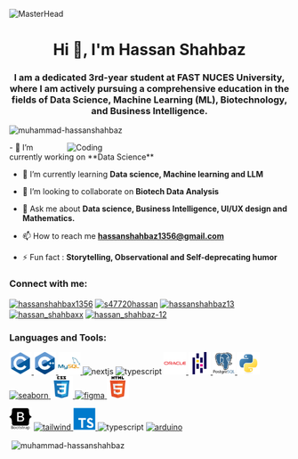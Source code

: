 ![MasterHead](https://i.pinimg.com/originals/15/e7/e3/15e7e300166c962d3b8a22f60b5cac9e.gif)
<h1 align="center">Hi 👋, I'm Hassan Shahbaz</h1>
<h3 align="center">I am a dedicated 3rd-year student at FAST NUCES University, where I am actively pursuing a comprehensive education in the fields of Data Science, Machine Learning (ML), Biotechnology, and Business Intelligence.</h3>

<p align="left"> <img src="https://komarev.com/ghpvc/?username=muhammad-hassanshahbaz&label=Profile%20views&color=0e75b6&style=flat" alt="muhammad-hassanshahbaz"/> </p>
<img align="right" alt="Coding" width="400" src="https://irfantariq.com/images/banner.gif">
- 🔭 I’m currently working on **Data Science**

- 🌱 I’m currently learning **Data science, Machine learning and LLM**

- 👯 I’m looking to collaborate on **Biotech Data Analysis**

- 💬 Ask me about **Data science, Business Intelligence, UI/UX design and Mathematics.**

- 📫 How to reach me **hassanshahbaz1356@gmail.com**

- ⚡ Fun fact : **Storytelling, Observational and Self-deprecating humor**

<h3 align="left">Connect with me:</h3>
<p align="left">
<a href="https://dev.to/hassanshahbax1356" target="blank"><img align="center" src="https://raw.githubusercontent.com/rahuldkjain/github-profile-readme-generator/master/src/images/icons/Social/devto.svg" alt="hassanshahbax1356" height="30" width="40" /></a>
<a href="https://twitter.com/s47720hassan" target="blank"><img align="center" src="https://raw.githubusercontent.com/rahuldkjain/github-profile-readme-generator/master/src/images/icons/Social/twitter.svg" alt="s47720hassan" height="30" width="40" /></a>
<a href="https://kaggle.com/hassanshahbaz13" target="blank"><img align="center" src="https://raw.githubusercontent.com/rahuldkjain/github-profile-readme-generator/master/src/images/icons/Social/kaggle.svg" alt="hassanshahbaz13" height="30" width="40" /></a>
<a href="https://instagram.com/hassan_shahbaxx" target="blank"><img align="center" src="https://raw.githubusercontent.com/rahuldkjain/github-profile-readme-generator/master/src/images/icons/Social/instagram.svg" alt="hassan_shahbaxx" height="30" width="40" /></a>
<a href="https://www.leetcode.com/hassan_shahbaz-12" target="blank"><img align="center" src="https://raw.githubusercontent.com/rahuldkjain/github-profile-readme-generator/master/src/images/icons/Social/leet-code.svg" alt="hassan_shahbaz-12" height="30" width="40" /></a>
</p>

<h3 align="left">Languages and Tools:</h3>
<p align="left">
<a href="https://www.cprogramming.com/" target="_blank" rel="noreferrer">
<img src="https://raw.githubusercontent.com/devicons/devicon/master/icons/c/c-original.svg" alt="c" width="40" height="40"/> </a> 
<a href="https://www.w3schools.com/cpp/" target="_blank" rel="noreferrer">
<img src="https://raw.githubusercontent.com/devicons/devicon/master/icons/cplusplus/cplusplus-original.svg" alt="cplusplus" width="40" height="40"/> </a> 
<a href="https://www.w3schools.com/css/" target="_blank" rel="noreferrer"> 
<a href="https://www.mysql.com/" target="_blank" rel="noreferrer"> 
<img src="https://raw.githubusercontent.com/devicons/devicon/master/icons/mysql/mysql-original-wordmark.svg" alt="mysql" width="40" height="40"/> </a>
<img src="https://workforceedtech.org/wp-content/uploads/2019/03/Tableau_Logo_resized.png" alt="nextjs" width="40" height="40"/> </a>
<img src="https://upload.wikimedia.org/wikipedia/commons/c/cf/New_Power_BI_Logo.svg" alt="typescript" width="70" height="40"/> </a>  
<a href="https://www.oracle.com/" target="_blank" rel="noreferrer"> 
<img src="https://raw.githubusercontent.com/devicons/devicon/master/icons/oracle/oracle-original.svg" alt="oracle" width="40" height="40"/> </a>
<a href="https://pandas.pydata.org/" target="_blank" rel="noreferrer"> 
<img src="https://raw.githubusercontent.com/devicons/devicon/2ae2a900d2f041da66e950e4d48052658d850630/icons/pandas/pandas-original.svg" alt="pandas" width="40" height="40"/> </a>
<a href="https://www.postgresql.org" target="_blank" rel="noreferrer">
<img src="https://raw.githubusercontent.com/devicons/devicon/master/icons/postgresql/postgresql-original-wordmark.svg" alt="postgresql" width="40" height="40"/> </a> <a href="https://www.python.org" target="_blank" rel="noreferrer">
<img src="https://raw.githubusercontent.com/devicons/devicon/master/icons/python/python-original.svg" alt="python" width="40" height="40"/> </a>
<a href="https://seaborn.pydata.org/" target="_blank" rel="noreferrer"> 
<img src="https://seaborn.pydata.org/_images/logo-mark-lightbg.svg" alt="seaborn" width="40" height="40"/> </a> 
<a href="https://getbootstrap.com" target="_blank" rel="noreferrer"> 
<img src="https://raw.githubusercontent.com/devicons/devicon/master/icons/css3/css3-original-wordmark.svg" alt="css3" width="40" height="40"/> </a> <a href="https://www.figma.com/" target="_blank" rel="noreferrer">
<img src="https://www.vectorlogo.zone/logos/figma/figma-icon.svg" alt="figma" width="40" height="40"/> </a>
<a href="https://www.w3.org/html/" target="_blank" rel="noreferrer">
<img src="https://raw.githubusercontent.com/devicons/devicon/master/icons/html5/html5-original-wordmark.svg" alt="html5" width="40" height="40"/> </a>

<img src="https://raw.githubusercontent.com/devicons/devicon/master/icons/bootstrap/bootstrap-plain-wordmark.svg" alt="bootstrap" width="40" height="40"/> </a> 
<a href="https://tailwindcss.com/" target="_blank" rel="noreferrer"> 
<img src="https://www.vectorlogo.zone/logos/tailwindcss/tailwindcss-icon.svg" alt="tailwind" width="40" height="40"/> </a> 
<a href="https://www.typescriptlang.org/" target="_blank" rel="noreferrer"> 
<img src="https://raw.githubusercontent.com/devicons/devicon/master/icons/typescript/typescript-original.svg" alt="typescript" width="40" height="40"/> </a>
<img src="https://i.pinimg.com/736x/4a/2b/e7/4a2be73b1e2efb44355436c40bf496dd.jpg" alt="typescript" width="70" height="40"/> </a>
<a href="https://www.arduino.cc/" target="_blank" rel="noreferrer">
<img src="https://cdn.worldvectorlogo.com/logos/arduino-1.svg" alt="arduino" width="40" height="40"/> </a></p>

<p>&nbsp;<img align="center" src="https://github-readme-stats.vercel.app/api?username=muhammad-hassanshahbaz&show_icons=true&locale=en" alt="muhammad-hassanshahbaz" /></p>
